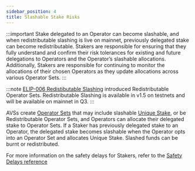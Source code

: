 ```yaml
---
sidebar_position: 4
title: Slashable Stake Risks
---
```


:::important
Stake delegated to an Operator can become slashable, and when redistributable slashing is live on mainnet, previously delegated
stake can become redistributable. Stakers are responsible for ensuring that they fully understand and confirm
their risk tolerances for existing and future delegations to Operators and the Operator’s slashable allocations. Additionally,
Stakers are responsible for continuing to monitor the allocations of their chosen Operators as they update allocations across
various Operator Sets.
:::

:::note
[ELIP-006 Redistibutable Slashing](https://github.com/eigenfoundation/ELIPs/blob/main/ELIPs/ELIP-006.md) introduced Redistributable Operator Sets.
Redistributable Slashing is available in v1.5 on testnets and will be available on mainnet in Q3.
:::

AVSs create [Operator Sets](../operator-sets/operator-sets-concept.md) that may include slashable
[Unique Stake](unique-stake.md), or be Redistributable Operator Sets, and Operators can
allocate their delegated stake to Operator Sets. If a Staker has previously delegated stake to an Operator, the delegated stake
becomes slashable when the Operator opts into an Operator Set and allocates Unique Stake. Slashed funds can be burnt or
redistributed.

For more information on the safety delays for Stakers, refer to the [Safety Delays reference](../../reference/safety-delays-reference.md)
